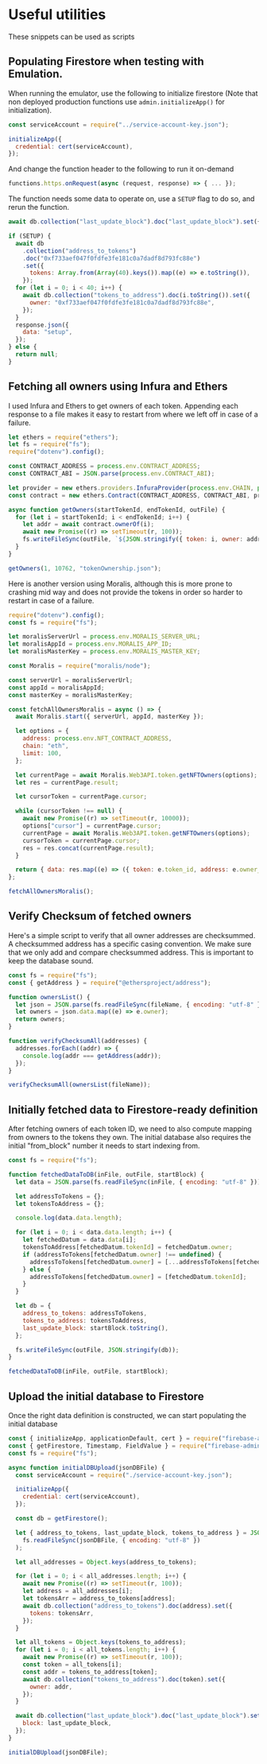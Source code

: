 # Useful utilities

These snippets can be used as scripts

## Populating Firestore when testing with Emulation.

When running the emulator, use the following to initialize firestore (Note that non deployed production functions use `admin.initializeApp()` for initialization).

```js
const serviceAccount = require("../service-account-key.json");

initializeApp({
  credential: cert(serviceAccount),
});
```

And change the function header to the following to run it on-demand

```js
functions.https.onRequest(async (request, response) => { ... });
```

The function needs some data to operate on, use a `SETUP` flag to do so, and rerun the function.

```js
await db.collection("last_update_block").doc("last_update_block").set({ block: "7331582" });

if (SETUP) {
  await db
    .collection("address_to_tokens")
    .doc("0xf733aef047f0fdfe3fe181c0a7dadf8d793fc88e")
    .set({
      tokens: Array.from(Array(40).keys()).map((e) => e.toString()),
    });
  for (let i = 0; i < 40; i++) {
    await db.collection("tokens_to_address").doc(i.toString()).set({
      owner: "0xf733aef047f0fdfe3fe181c0a7dadf8d793fc88e",
    });
  }
  response.json({
    data: "setup",
  });
} else {
  return null;
}
```

## Fetching all owners using Infura and Ethers

I used Infura and Ethers to get owners of each token. Appending each response to a file makes it easy to restart from where we left off in case of a failure.

```js
let ethers = require("ethers");
let fs = require("fs");
require("dotenv").config();

const CONTRACT_ADDRESS = process.env.CONTRACT_ADDRESS;
const CONTRACT_ABI = JSON.parse(process.env.CONTRACT_ABI);

let provider = new ethers.providers.InfuraProvider(process.env.CHAIN, process.env.INFURA_KEY);
const contract = new ethers.Contract(CONTRACT_ADDRESS, CONTRACT_ABI, provider);

async function getOwners(startTokenId, endTokenId, outFile) {
  for (let i = startTokenId; i < endTokenId; i++) {
    let addr = await contract.ownerOf(i);
    await new Promise((r) => setTimeout(r, 100));
    fs.writeFileSync(outFile, `${JSON.stringify({ token: i, owner: addr })}\n`, { flag: "a+" });
  }
}

getOwners(1, 10762, "tokenOwnership.json");
```

Here is another version using Moralis, although this is more prone to crashing mid way and does not provide the tokens in order so harder to restart in case of a failure.

```js
require("dotenv").config();
const fs = require("fs");

let moralisServerUrl = process.env.MORALIS_SERVER_URL;
let moralisAppId = process.env.MORALIS_APP_ID;
let moralisMasterKey = process.env.MORALIS_MASTER_KEY;

const Moralis = require("moralis/node");

const serverUrl = moralisServerUrl;
const appId = moralisAppId;
const masterKey = moralisMasterKey;

const fetchAllOwnersMoralis = async () => {
  await Moralis.start({ serverUrl, appId, masterKey });

  let options = {
    address: process.env.NFT_CONTRACT_ADDRESS,
    chain: "eth",
    limit: 100,
  };

  let currentPage = await Moralis.Web3API.token.getNFTOwners(options);
  let res = currentPage.result;

  let cursorToken = currentPage.cursor;

  while (cursorToken !== null) {
    await new Promise((r) => setTimeout(r, 10000));
    options["cursor"] = currentPage.cursor;
    currentPage = await Moralis.Web3API.token.getNFTOwners(options);
    cursorToken = currentPage.cursor;
    res = res.concat(currentPage.result);
  }

  return { data: res.map((e) => ({ token: e.token_id, address: e.owner_of })) };
};

fetchAllOwnersMoralis();
```

## Verify Checksum of fetched owners

Here's a simple script to verify that all owner addresses are checksummed. A checksummed address has a specific casing convention. We make
sure that we only add and compare checksummed address. This is important to keep the database sound.

```js
const fs = require("fs");
const { getAddress } = require("@ethersproject/address");

function ownersList() {
  let json = JSON.parse(fs.readFileSync(fileName, { encoding: "utf-8" }));
  let owners = json.data.map((e) => e.owner);
  return owners;
}

function verifyChecksumAll(addresses) {
  addresses.forEach((addr) => {
    console.log(addr === getAddress(addr));
  });
}

verifyChecksumAll(ownersList(fileName));
```

## Initially fetched data to Firestore-ready definition

After fetching owners of each token ID, we need to also compute mapping from owners to the tokens they own. The initial database also
requires the initial "from_block" number it needs to start indexing from.

```js
const fs = require("fs");

function fetchedDataToDB(inFile, outFile, startBlock) {
  let data = JSON.parse(fs.readFileSync(inFile, { encoding: "utf-8" }));

  let addressToTokens = {};
  let tokensToAddress = {};

  console.log(data.data.length);

  for (let i = 0; i < data.data.length; i++) {
    let fetchedDatum = data.data[i];
    tokensToAddress[fetchedDatum.tokenId] = fetchedDatum.owner;
    if (addressToTokens[fetchedDatum.owner] !== undefined) {
      addressToTokens[fetchedDatum.owner] = [...addressToTokens[fetchedDatum.owner], fetchedDatum.tokenId];
    } else {
      addressToTokens[fetchedDatum.owner] = [fetchedDatum.tokenId];
    }
  }

  let db = {
    address_to_tokens: addressToTokens,
    tokens_to_address: tokensToAddress,
    last_update_block: startBlock.toString(),
  };

  fs.writeFileSync(outFile, JSON.stringify(db));
}

fetchedDataToDB(inFile, outFile, startBlock);
```

## Upload the initial database to Firestore

Once the right data definition is constructed, we can start populating the initial database

```js
const { initializeApp, applicationDefault, cert } = require("firebase-admin/app");
const { getFirestore, Timestamp, FieldValue } = require("firebase-admin/firestore");
const fs = require("fs");

async function initialDBUpload(jsonDBFile) {
  const serviceAccount = require("./service-account-key.json");

  initializeApp({
    credential: cert(serviceAccount),
  });

  const db = getFirestore();

  let { address_to_tokens, last_update_block, tokens_to_address } = JSON.parse(
    fs.readFileSync(jsonDBFile, { encoding: "utf-8" })
  );

  let all_addresses = Object.keys(address_to_tokens);

  for (let i = 0; i < all_addresses.length; i++) {
    await new Promise((r) => setTimeout(r, 100));
    let address = all_addresses[i];
    let tokensArr = address_to_tokens[address];
    await db.collection("address_to_tokens").doc(address).set({
      tokens: tokensArr,
    });
  }

  let all_tokens = Object.keys(tokens_to_address);
  for (let i = 0; i < all_tokens.length; i++) {
    await new Promise((r) => setTimeout(r, 100));
    const token = all_tokens[i];
    const addr = tokens_to_address[token];
    await db.collection("tokens_to_address").doc(token).set({
      owner: addr,
    });
  }

  await db.collection("last_update_block").doc("last_update_block").set({
    block: last_update_block,
  });
}

initialDBUpload(jsonDBFile);
```
